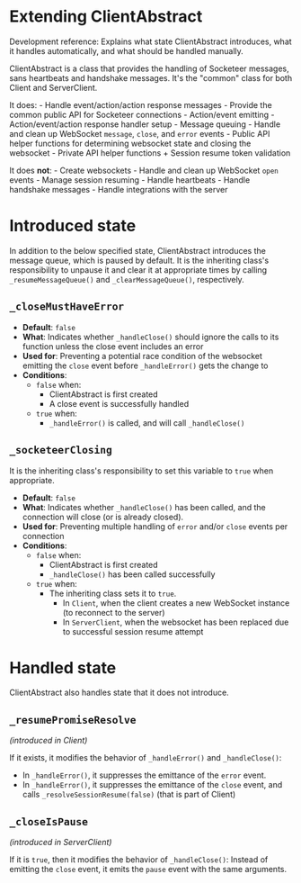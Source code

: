Extending ClientAbstract
===

Development reference: Explains what state ClientAbstract introduces, what it handles automatically, and what should be handled manually.

ClientAbstract is a class that provides the handling of Socketeer messages, sans heartbeats and handshake messages. It's the "common" class for both Client and ServerClient.

It does:
    - Handle event/action/action response messages
    - Provide the common public API for Socketeer connections
    - Action/event emitting
    - Action/event/action response handler setup
    - Message queuing
    - Handle and clean up WebSocket `message`, `close`, and `error` events
    - Public API helper functions for determining websocket state and closing the websocket
    - Private API helper functions
        + Session resume token validation

It does **not**:
    - Create websockets
    - Handle and clean up WebSocket `open` events
    - Manage session resuming
    - Handle heartbeats
    - Handle handshake messages
    - Handle integrations with the server

Introduced state
===

In addition to the below specified state, ClientAbstract introduces the message queue, which is paused by default. It is the inheriting class's responsibility to unpause it and clear it at appropriate times by calling `_resumeMessageQueue()` and `_clearMessageQueue()`, respectively.

`_closeMustHaveError`
---

* **Default**: `false`
* **What**: Indicates whether `_handleClose()` should ignore the calls to its function unless the close event includes an error
* **Used for**: Preventing a potential race condition of the websocket emitting the `close` event before `_handleError()` gets the change to
* **Conditions**:
    - `false` when:
        + ClientAbstract is first created
        + A close event is successfully handled
    - `true` when:
        + `_handleError()` is called, and will call `_handleClose()`

`_socketeerClosing`
---

It is the inheriting class's responsibility to set this variable to `true` when appropriate.

* **Default**: `false`
* **What**: Indicates whether `_handleClose()` has been called, and the connection will close (or is already closed).
* **Used for**: Preventing multiple handling of `error` and/or `close` events per connection
* **Conditions**:
    - `false` when:
        + ClientAbstract is first created
        + `_handleClose()` has been called successfully
    - `true` when:
        + The inheriting class sets it to `true`.
            * In `Client`, when the client creates a new WebSocket instance (to reconnect to the server)
            * In `ServerClient`, when the websocket has been replaced due to successful session resume attempt

Handled state
===

ClientAbstract also handles state that it does not introduce.

`_resumePromiseResolve`
---

*(introduced in Client)*

If it exists, it modifies the behavior of `_handleError()` and `_handleClose()`:

* In `_handleError()`, it suppresses the emittance of the `error` event.
* In `_handleError()`, it suppresses the emittance of the `close` event, and calls `_resolveSessionResume(false)` (that is part of Client)

`_closeIsPause`
---

*(introduced in ServerClient)*

If it is `true`, then it modifies the behavior of `_handleClose()`: Instead of emitting the `close` event, it emits the `pause` event with the same arguments.